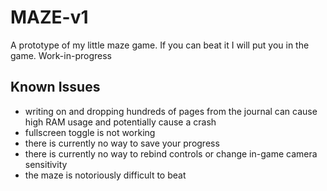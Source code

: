 # MAZE-v1
A prototype of my little maze game. If you can beat it I will put you in the game.
Work-in-progress


## Known Issues
- writing on and dropping hundreds of pages from the journal can cause high RAM usage and potentially cause a crash
- fullscreen toggle is not working
- there is currently no way to save your progress
- there is currently no way to rebind controls or change in-game camera sensitivity
- the maze is notoriously difficult to beat
